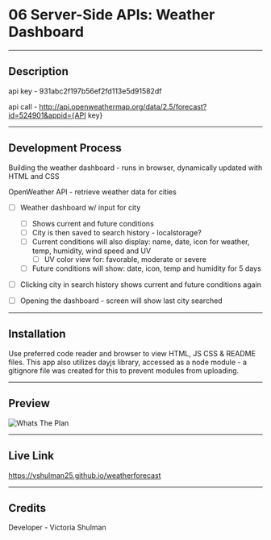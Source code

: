 # 06 Server-Side APIs: Weather Dashboard
---

## Description 

api key - 931abc2f197b56ef2fd113e5d91582df

api call - http://api.openweathermap.org/data/2.5/forecast?id=524901&appid={API key}

---

## Development Process 
Building the weather dashboard - runs in browser, dynamically updated with HTML and CSS

OpenWeather API - retrieve weather data for cities

- [ ] Weather dashboard w/ input for city
    - [ ] Shows current and future conditions  
    - [ ] City is then saved to search history - localstorage?
    - [ ] Current conditions will also display: name, date, icon for weather, temp, humidity, wind speed and UV
        - [ ] UV color view for: favorable, moderate or severe
    - [ ] Future conditions will show: date, icon, temp and humidity for 5 days 
- [ ] Clicking city in search history shows current and future conditions again
- [ ]  Opening the dashboard - screen will show last city searched


---

## Installation 

Use preferred code reader and browser to view HTML, JS CSS & README files. This app also utilizes dayjs library, accessed as a node module - a gitignore file was created for this to prevent modules from uploading.

--- 

## Preview 

![Whats The Plan](./assets/whatstheplan.png)

---

## Live Link 

https://vshulman25.github.io/weatherforecast

---

## Credits

Developer - Victoria Shulman 